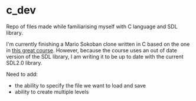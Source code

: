 # c_dev
Repo of files made while familiarising myself with C language and SDL library.

I'm currently finishing a Mario Sokoban clone written in C based on the one in [this great course](https://openclassrooms.com/en/courses/19980-apprenez-a-programmer-en-c?status=published). However, because the course uses an out of date version of the SDL library, I am writing it to be up to date with the current SDL2.0 library.  

Need to add:
- the ability to specify the file we want to load and save
- ability to create multiple levels